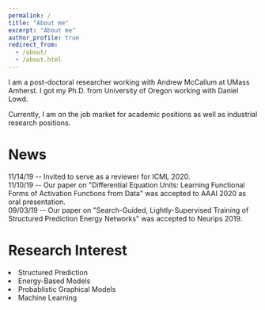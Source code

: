 ```yaml
---
permalink: /
title: "About me"
excerpt: "About me"
author_profile: true
redirect_from: 
  - /about/
  - /about.html
---
```


I am a post-doctoral researcher working with Andrew McCallum at UMass Amherst.
I got my Ph.D. from University of Oregon working with Daniel Lowd.

Currently, I am on the job market for academic positions as well as industrial research positions. 


# News
11/14/19 -- Invited to serve as a reviewer for ICML 2020. <br>
11/10/19 -- Our paper on "Differential Equation Units: Learning Functional Forms of Activation Functions from Data" was accepted to AAAI 2020 as oral presentation. <br>
09/03/19 -- Our paper on "Search-Guided, Lightly-Supervised Training of Structured Prediction Energy Networks" was accepted to Neurips 2019. <br>

# Research Interest
<li> Structured Prediction
<li> Energy-Based Models
<li> Probablistic Graphical Models
<li> Machine Learning 

